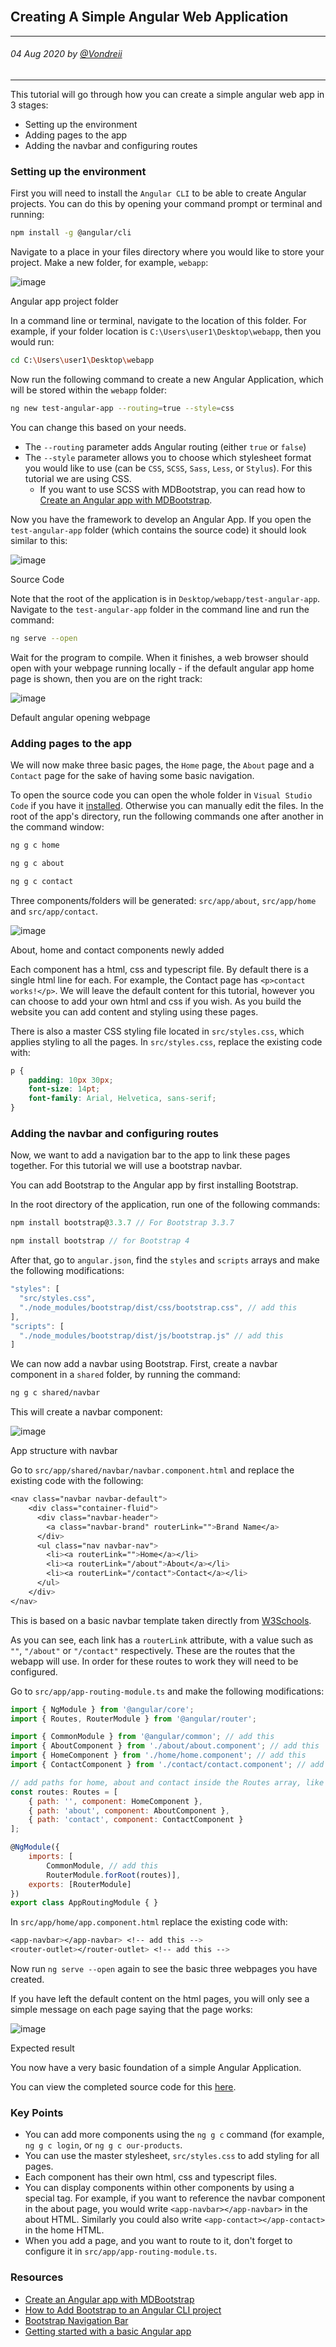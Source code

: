 <!-- <div class="parallax" style="height: 350px; background-image: url('../../../assets/articles/web-dev-images/creatingASimpleAngularWebApplication/header.jpg');">
  <div class="imageTextCollage"><a class="photoCred" style="margin-top: 300px; float: right;" href="https://unsplash.com/@ffstop" target="_blank" rel="noopener noreferrer" title="Download free do whatever you want high-resolution photos from Igor Miske"><span style="display:inline-block;padding:2px 3px"><svg xmlns="http://www.w3.org/2000/svg" style="height:12px;width:auto;vertical-align:middle;top:-2px;fill:white" viewBox="0 0 32 32"><title>unsplash-logo</title><path d="M10 9V0h12v9H10zm12 5h10v18H0V14h10v9h12v-9z"></path></svg></span><span style="display:inline-block;padding:2px 3px">Fotis Fotopoulos</span></a></div>
</div> -->
<br>
<div class="writtenContent">

## Creating A Simple Angular Web Application
___

###### 04 Aug 2020 by [@Vondreii](https://www.instagram.com/vondreii/?hl=en)
___


This tutorial will go through how you can create a simple angular web app in 3 stages:

* Setting up the environment
* Adding pages to the app
* Adding the navbar and configuring routes 

### Setting up the environment

First you will need to install the `Angular CLI` to be able to create Angular projects. You can do this by opening your command prompt or terminal and running:

```bash
npm install -g @angular/cli

```

Navigate to a place in your files directory where you would like to store your project. Make a new folder, for example, `webapp`:

<!-- ----------- Image ----------- -->
<div class="image-container">
	<img src="../../../assets/articles/web-dev-images/creatingASimpleAngularWebApplication/folder.PNG" alt="image" class="image"/>
	<div class="image-description"><p>Angular app project folder</p></div>
</div>
<!-- ----------------------------- -->

In a command line or terminal, navigate to the location of this folder. For example, if your folder location is `C:\Users\user1\Desktop\webapp`, then you would run:
```bash
cd C:\Users\user1\Desktop\webapp

```

Now run the following command to create a new Angular Application, which will be stored within the `webapp` folder:
```bash
ng new test-angular-app --routing=true --style=css
```

You can change this based on your needs.
* The `--routing` parameter adds Angular routing (either `true` or `false`)
* The `--style` parameter allows you to choose which stylesheet format you would like to use (can be `CSS`, `SCSS`, `Sass`, `Less`, or `Stylus`). For this tutorial we are using CSS. 
	* If you want to use SCSS with MDBootstrap, you can read how to [Create an Angular app with MDBootstrap](https://sorakhan.com/post-001). 

Now you have the framework to develop an Angular App. If you open the `test-angular-app` folder (which contains the source code) it should look similar to this:
<!-- ----------- Image ----------- -->
<div class="image-container">
	<img src="../../../assets/articles/web-dev-images/creatingASimpleAngularWebApplication/angular-test-source-code.PNG" alt="image" class="image"/>
	<div class="image-description"><p>Source Code</p></div>
</div>
<!-- ----------------------------- -->

Note that the root of the application is in `Desktop/webapp/test-angular-app`.
Navigate to the `test-angular-app` folder in the command line and run the command:

```Bash
ng serve --open
```

Wait for the program to compile. When it finishes, a web browser should open with your webpage running locally - if the default angular app home page is shown, then you are on the right track:

<!-- ----------- Image ----------- -->
<div class="image-container">
	<img src="../../../assets/articles/web-dev-images/creatingASimpleAngularWebApplication/default-app-page.PNG" alt="image" class="image"/>
	<div class="image-description"><p>Default angular opening webpage</p></div>
</div>
<!-- ----------------------------- -->

### Adding pages to the app

We will now make three basic pages, the `Home` page, the `About` page and a `Contact` page for the sake of having some basic navigation.

To open the source code you can open the whole folder in `Visual Studio Code` if you have it [installed](https://code.visualstudio.com/download). Otherwise you can manually edit the files.
In the root of the app's directory, run the following commands one after another in the command window: 
```Bash
ng g c home
```
```Bash
ng g c about
```
```Bash
ng g c contact
```

Three components/folders will be generated: `src/app/about`, `src/app/home` and `src/app/contact`.

<!-- ----------- Image ----------- -->
<div class="image-container">
	<img src="../../../assets/articles/web-dev-images/creatingASimpleAngularWebApplication/app-structure.PNG" alt="image" class="image"/>
	<div class="image-description"><p>About, home and contact components newly added</p></div>
</div>
<!-- ----------------------------- -->

Each component has a html, css and typescript file. By default there is a single html line for each. For example, the Contact page has `<p>contact works!</p>`. We will leave the default content for this tutorial, 
however you can choose to add your own html and css if you wish. As you build the website you can add content and styling using these pages. 

There is also a master CSS styling file located in `src/styles.css`, which applies styling to all the pages. In `src/styles.css`, replace the existing code with:
```CSS
p {
    padding: 10px 30px;
    font-size: 14pt;
    font-family: Arial, Helvetica, sans-serif;
}
```  

### Adding the navbar and configuring routes 

Now, we want to add a navigation bar to the app to link these pages together. For this tutorial we will use a bootstrap navbar.

You can add Bootstrap to the Angular app by first installing Bootstrap. 

In the root directory of the application, run one of the following commands:

```js
npm install bootstrap@3.3.7 // For Bootstrap 3.3.7
```
```js
npm install bootstrap // for Bootstrap 4
```
 


After that, go to `angular.json`, find the `styles` and `scripts` arrays and make the following modifications:

```Javascript
"styles": [
  "src/styles.css",
  "./node_modules/bootstrap/dist/css/bootstrap.css", // add this
],
"scripts": [
  "./node_modules/bootstrap/dist/js/bootstrap.js" // add this
]
```

We can now add a navbar using Bootstrap. First, create a navbar component in a `shared` folder, by running the command:

```Bash
ng g c shared/navbar
```

This will create a navbar component:

<!-- ----------- Image ----------- -->
<div class="image-container">
	<img src="../../../assets/articles/web-dev-images/creatingASimpleAngularWebApplication/app-structure2.PNG" alt="image" class="image"/>
	<div class="image-description"><p>App structure with navbar</p></div>
</div>
<!-- ----------------------------- -->

Go to `src/app/shared/navbar/navbar.component.html` and replace the existing code with the following:

```CSS
<nav class="navbar navbar-default">
    <div class="container-fluid">
      <div class="navbar-header">
        <a class="navbar-brand" routerLink="">Brand Name</a>
      </div>
      <ul class="nav navbar-nav">
        <li><a routerLink="">Home</a></li>
        <li><a routerLink="/about">About</a></li>
        <li><a routerLink="/contact">Contact</a></li>
      </ul>
    </div>
</nav>
```

This is based on a basic navbar template taken directly from [W3Schools](https://www.w3schools.com/bootstrap/bootstrap_navbar.asp).

As you can see, each link has a `routerLink` attribute, with a value such as `""`, `"/about"` or `"/contact"` respectively. These are the routes that the webapp will use.
In order for these routes to work they will need to be configured.

Go to `src/app/app-routing-module.ts` and make the following modifications:

```Javascript
import { NgModule } from '@angular/core';
import { Routes, RouterModule } from '@angular/router';

import { CommonModule } from '@angular/common'; // add this
import { AboutComponent } from './about/about.component'; // add this
import { HomeComponent } from './home/home.component'; // add this
import { ContactComponent } from './contact/contact.component'; // add this

// add paths for home, about and contact inside the Routes array, like this:
const routes: Routes = [
	{ path: '', component: HomeComponent },
	{ path: 'about', component: AboutComponent },
	{ path: 'contact', component: ContactComponent }
];

@NgModule({
	imports: [
		CommonModule, // add this
		RouterModule.forRoot(routes)],
	exports: [RouterModule]
})
export class AppRoutingModule { }

```

In `src/app/home/app.component.html` replace the existing code with:
```CSS
<app-navbar></app-navbar> <!-- add this -->
<router-outlet></router-outlet> <!-- add this -->

```

Now run `ng serve --open` again to see the basic three webpages you have created.

If you have left the default content on the html pages, you will only see a simple message on each page saying that the page works:

<!-- ----------- Image ----------- -->
<div class="image-container">
	<img src="../../../assets/articles/web-dev-images/creatingASimpleAngularWebApplication/contact-works.PNG" alt="image" class="image"/>
	<div class="image-description"><p>Expected result</p></div>
</div>
<!-- ----------------------------- -->

You now have a very basic foundation of a simple Angular Application. 

You can view the completed source code for this [here](https://github.com/vondreii/Example-Angular-Project-Tutorial).

### Key Points
* You can add more components using the `ng g c` command (for example, `ng g c login`, or `ng g c our-products`. 
* You can use the master stylesheet, `src/styles.css` to add styling for all pages.
* Each component has their own html, css and typescript files.
* You can display components within other components by using a special tag. For example, if you want to reference the navbar component in the about page, you would write `<app-navbar></app-navbar>` in the about HTML. Similarly you could also write `<app-contact></app-contact>` in the home HTML.
* When you add a page, and you want to route to it, don't forget to configure it in `src/app/app-routing-module.ts`.

### Resources
* [Create an Angular app with MDBootstrap](https://sorakhan.com/post-001)
* [How to Add Bootstrap to an Angular CLI project](https://loiane.com/2017/08/how-to-add-bootstrap-to-an-angular-cli-project/)
* [Bootstrap Navigation Bar](https://www.w3schools.com/bootstrap/bootstrap_navbar.asp)
* [Getting started with a basic Angular app](https://angular.io/start)

<br><br>

</div>